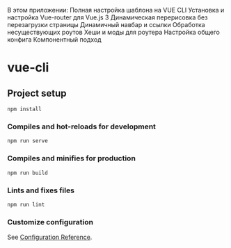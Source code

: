 В этом приложении:
	Полная настройка шаблона на VUE CLI
	Установка и настройка Vue-router для Vue.js 3
	Динамическая перерисовка без перезагрузки страницы
	Динамичный навбар и ссылки
	Обработка несуществующих роутов
	Хеши и моды для роутера
	Настройка общего конфига
    Компонентный подход

# vue-cli

## Project setup
```
npm install
```

### Compiles and hot-reloads for development
```
npm run serve
```

### Compiles and minifies for production
```
npm run build
```

### Lints and fixes files
```
npm run lint
```

### Customize configuration
See [Configuration Reference](https://cli.vuejs.org/config/).
